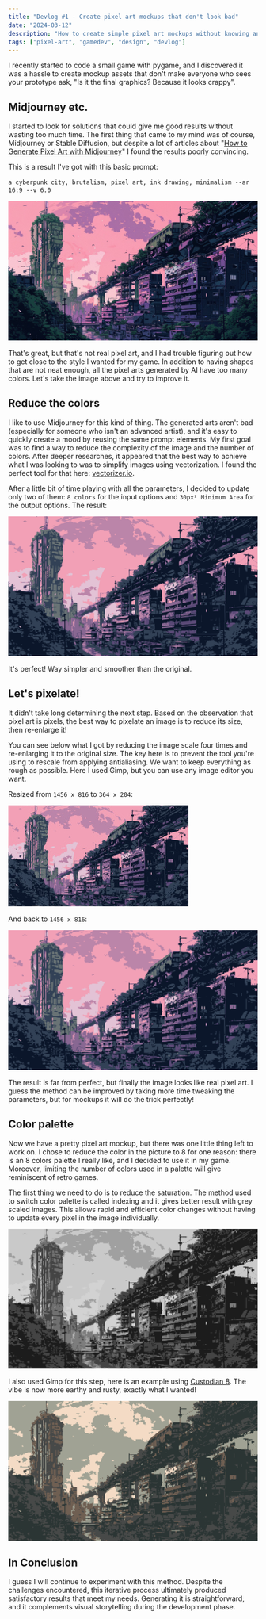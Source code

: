 ```yaml
---
title: "Devlog #1 - Create pixel art mockups that don't look bad"
date: "2024-03-12"
description: "How to create simple pixel art mockups without knowing anything about pixel art."
tags: ["pixel-art", "gamedev", "design", "devlog"]
---
```


I recently started to code a small game with pygame, and I discovered it was a hassle to create mockup assets that don't make everyone who sees your prototype ask, "Is it the final graphics? Because it looks crappy".

## Midjourney etc. 

I started to look for solutions that could give me good results without wasting too much time. The first thing that came to my mind was of course, Midjourney or Stable Diffusion, but despite a lot of articles about "[How to Generate Pixel Art with Midjourney](https://aituts.com/midjourney-pixel-art/)" I found the results poorly convincing.

This is a result I've got with this basic prompt:

```
a cyberpunk city, brutalism, pixel art, ink drawing, minimalism --ar 16:9 --v 6.0
```

![Midjourney output](images/midjourney-output.jpg)

That's great, but that's not real pixel art, and I had trouble figuring out how to get close to the style I wanted for my game. In addition to having shapes that are not neat enough, all the pixel arts generated by AI have too many colors. Let's take the image above and try to improve it.

## Reduce the colors

I like to use Midjourney for this kind of thing. The generated arts aren't bad (especially for someone who isn't an advanced artist), and it's easy to quickly create a mood by reusing the same prompt elements. My first goal was to find a way to reduce the complexity of the image and the number of colors. After deeper researches, it appeared that the best way to achieve what I was looking to was to simplify images using vectorization. I found the perfect tool for that here: [vectorizer.io](https://www.vectorizer.io/).

After a little bit of time playing with all the parameters, I decided to update only two of them: `8 colors` for the input options and `30px² Minimum Area` for the output options. The result:

![Vectorizer output](images/vectorizer-output.jpg)

It's perfect! Way simpler and smoother than the original.

## Let's pixelate!

It didn't take long determining the next step. Based on the observation that pixel art is pixels, the best way to pixelate an image is to reduce its size, then re-enlarge it!

You can see below what I got by reducing the image scale four times and re-enlarging it to the original size. The key here is to prevent the tool you're using to rescale from applying antialiasing. We want to keep everything as rough as possible. Here I used Gimp, but you can use any image editor you want.

Resized from `1456 x 816` to `364 x 204`:

![Gimp output](images/gimp-output-resized.jpg)

And back to `1456 x 816`:

![Gimp output](images/gimp-output.jpg)

The result is far from perfect, but finally the image looks like real pixel art. I guess the method can be improved by taking more time tweaking the parameters, but for mockups it will do the trick perfectly!

## Color palette

Now we have a pretty pixel art mockup, but there was one little thing left to work on. I chose to reduce the color in the picture to 8 for one reason: there is an 8 colors palette I really like, and I decided to use it in my game. Moreover, limiting the number of colors used in a palette will give reminiscent of retro games.

The first thing we need to do is to reduce the saturation. The method used to switch color palette is called indexing and it gives better result with grey scaled images. This allows rapid and efficient color changes without having to update every pixel in the image individually.

![Gimp output gray scale](images/gimp-output-gray-scale.jpg)

I also used Gimp for this step, here is an example using [Custodian 8](https://lospec.com/palette-list/custodian-8). The vibe is now more earthy and rusty, exactly what I wanted!

![Gimp output custodian 8](images/gimp-output-custodian-8.jpg)

## In Conclusion

I guess I will continue to experiment with this method. Despite the challenges encountered, this iterative process ultimately produced satisfactory results that meet my needs. Generating it is straightforward, and it complements visual storytelling during the development phase.
